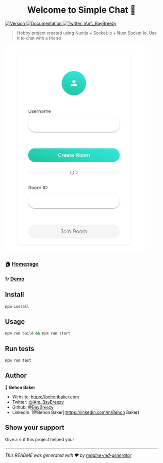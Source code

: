 <h1 align="center">Welcome to Simple Chat 👋</h1>
<p>
  <a href="https://www.npmjs.com/package/Simple Chat" target="_blank">
    <img alt="Version" src="https://img.shields.io/npm/v/Simple Chat.svg">
  </a>
  <a href="https://github.com/BayBreezy/simplechat" target="_blank">
    <img alt="Documentation" src="https://img.shields.io/badge/documentation-yes-brightgreen.svg" />
  </a>
  <a href="https://twitter.com/iAm\_BayBreezy" target="_blank">
    <img alt="Twitter: iAm\_BayBreezy" src="https://img.shields.io/twitter/follow/iAm_BayBreezy.svg?style=social" />
  </a>
</p>

> Hobby project created using Nuxtjs + Socket.io + Nuxt Socket Io. Use it to chat with a friend

![Home Screen Image](https://github.com/BayBreezy/simplechat/blob/master/static/image.PNG)

### 🏠 [Homepage](https://github.com/BayBreezy/simplechat)

### ✨ [Demo](https://simplechatappb.herokuapp.com/)

## Install

```sh
npm install
```

## Usage

```sh
npm run build && npm run start
```

## Run tests

```sh
npm run test
```

## Author

👤 **Behon Baker**

- Website: https://behonbaker.com
- Twitter: [@iAm_BayBreezy](https://twitter.com/iAm_BayBreezy)
- Github: [@BayBreezy](https://github.com/BayBreezy)
- LinkedIn: [@Behon Baker](https://linkedin.com/in/Behon Baker)

## Show your support

Give a ⭐️ if this project helped you!

---

_This README was generated with ❤️ by [readme-md-generator](https://github.com/kefranabg/readme-md-generator)_
